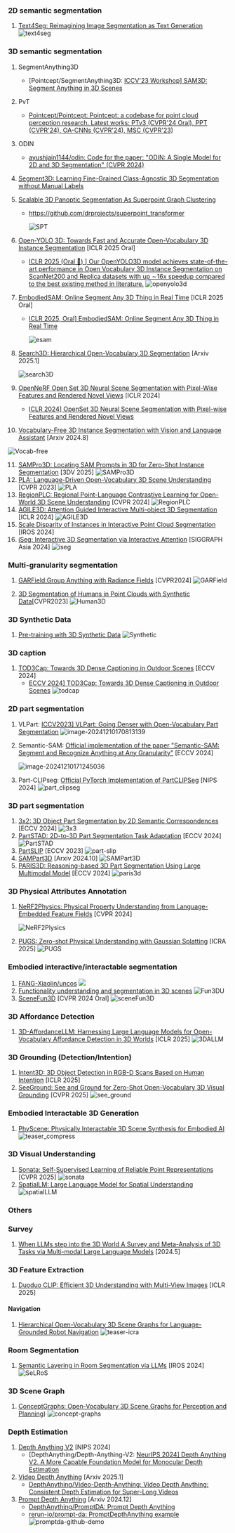 ### 2D semantic segmentation

1. [Text4Seg: Reimagining Image Segmentation as Text Generation](https://mc-lan.github.io/Text4Seg/)
   ![text4seg](assets/text4seg.png)



### 3D semantic segmentation

1. SegmentAnything3D
   - [Pointcept/SegmentAnything3D: [ICCV'23 Workshop\] SAM3D: Segment Anything in 3D Scenes](https://github.com/Pointcept/SegmentAnything3D)
   
2. PvT
   - [Pointcept/Pointcept: Pointcept: a codebase for point cloud perception research. Latest works: PTv3 (CVPR'24 Oral), PPT (CVPR'24), OA-CNNs (CVPR'24), MSC (CVPR'23)](https://github.com/Pointcept/Pointcept)
   
3. ODIN
   - [ayushjain1144/odin: Code for the paper: "ODIN: A Single Model for 2D and 3D Segmentation" (CVPR 2024)](https://github.com/ayushjain1144/odin)
   
4. [Segment3D: Learning Fine-Grained Class-Agnostic 3D Segmentation without Manual Labels](https://segment3d.github.io/)

6. [Scalable 3D Panoptic Segmentation As Superpoint Graph Clustering](https://drprojects.github.io/supercluster)

   - https://github.com/drprojects/superpoint_transformer

     ![SPT](assets/SPT.png)
   
6. [Open-YOLO 3D: Towards Fast and Accurate Open-Vocabulary 3D Instance Segmentation](https://arxiv.org/abs/2406.02548) [ICLR 2025 Oral]

   - [ICLR 2025 (Oral 📢) \] Our OpenYOLO3D model achieves state-of-the-art performance in Open Vocabulary 3D Instance Segmentation on ScanNet200 and Replica datasets with up ∼16x speedup compared to the best existing method in literature.](https://github.com/aminebdj/OpenYOLO3D?tab=readme-ov-file)
     ![openyolo3d](assets/openyolo3d.png)

7. [EmbodiedSAM: Online Segment Any 3D Thing in Real Time](https://xuxw98.github.io/ESAM/) [ICLR 2025 Oral]

   - [ICLR 2025, Oral\] EmbodiedSAM: Online Segment Any 3D Thing in Real Time](https://github.com/xuxw98/ESAM)

     ![esam](assets/esam.png)

8. [Search3D: Hierarchical Open-Vocabulary 3D Segmentation](https://arxiv.org/pdf/2409.18431) [Arxiv 2025.1]

   ![search3D](assets/search3D.png)

9. [OpenNeRF Open Set 3D Neural Scene Segmentation with Pixel-Wise Features and Rendered Novel Views](https://arxiv.org/pdf/2404.03650) [ICLR 2024]

   -  [ICLR 2024\] OpenSet 3D Neural Scene Segmentation with Pixel-wise Features and Rendered Novel Views](https://github.com/opennerf/opennerf)

10. [Vocabulary-Free 3D Instance Segmentation with Vision and Language Assistant](https://arxiv.org/pdf/2408.10652) [Arxiv 2024.8]

   ![Vocab-free](assets/Vocab-free.png)

11. [SAMPro3D: Locating SAM Prompts in 3D for Zero-Shot Instance Segmentation](https://github.com/GAP-LAB-CUHK-SZ/SAMPro3D) [3DV 2025]
    ![SAMPro3D](assets/SAMPro3D.jpg)
12. [PLA: Language-Driven Open-Vocabulary 3D Scene Understanding](https://dingry.github.io/projects/PLA) [CVPR 2023]
    ![PLA](assets/PLA.png)
13. [RegionPLC: Regional Point-Language Contrastive Learning for Open-World 3D Scene Understanding](https://jihanyang.github.io/projects/RegionPLC) [CVPR 2024]
    ![RegionPLC](assets/RegionPLC.png)
14. [AGILE3D: Attention Guided Interactive Multi-object 3D Segmentation](https://ywyue.github.io/AGILE3D/) [ICLR 2024]
    ![AGILE3D](assets/AGILE3D.gif)
15. [Scale Disparity of Instances in Interactive Point Cloud Segmentation](https://arxiv.org/pdf/2407.14009) [IROS 2024]
16. [iSeg: Interactive 3D Segmentation via Interactive Attention](https://threedle.github.io/iSeg/) [SIGGRAPH Asia 2024]
    ![iseg](assets/iseg.png)


### Multi-granularity segmentation
1. [GARField:Group Anything with Radiance Fields](https://www.garfield.studio/) [CVPR2024]
    ![GARField](assets/GARField.png)

2. [3D Segmentation of Humans in Point Clouds with Synthetic Data](https://human-3d.github.io/)[CVPR2023]
![Human3D](assets/Human3D.png)

### 3D Synthetic Data
1. [Pre-training with 3D Synthetic Data](https://arxiv.org/pdf/2503.24229)
![Synthetic](assets/Synthetic.png)


### 3D caption

1. [TOD3Cap: Towards 3D Dense Captioning in Outdoor Scenes](https://arxiv.org/pdf/2403.19589) [ECCV 2024]
   - [ECCV 2024\] TOD3Cap: Towards 3D Dense Captioning in Outdoor Scenes](https://github.com/jxbbb/TOD3Cap)
     ![todcap](assets/todcap.jpg)



### 2D part segmentation

1. VLPart: [ICCV2023\] VLPart: Going Denser with Open-Vocabulary Part Segmentation](https://github.com/facebookresearch/VLPart)
   ![image-20241210170813139](assets/VLPart.png)

2. Semantic-SAM: [Official implementation of the paper "Semantic-SAM: Segment and Recognize Anything at Any Granularity"](https://github.com/UX-Decoder/Semantic-SAM) [ECCV 2024\] 

   ![image-20241210171245036](assets/Semantic-SAM.png)

3. Part-CLIPseg: [Official PyTorch Implementation of PartCLIPSeg](https://github.com/kaist-cvml/part-clipseg) [NIPS 2024]
   ![part_clipseg](assets/part_clipseg.png)



### 3D part segmentation

1. [3x2: 3D Object Part Segmentation by 2D Semantic Correspondences](https://rehg.org/publication/pub40/) [ECCV 2024]
   ![3x3](assets/3x3.png)
2. [PartSTAD: 2D-to-3D Part Segmentation Task Adaptation](https://partstad.github.io/) [ECCV 2024]
   ![PartSTAD](assets/PartSTAD.png)
3. [PartSLIP](https://colin97.github.io/PartSLIP_page/) [ECCV 2023]
   ![part-slip](assets/part-slip.png)
4. [SAMPart3D](https://yhyang-myron.github.io/SAMPart3D-website/) [Arxiv 2024.10]
   ![SAMPart3D](assets/SAMPart3D.png)
5. [PARIS3D: Reasoning-based 3D Part Segmentation Using Large Multimodal Model](https://arxiv.org/pdf/2404.03836) [ECCV 2024]
   ![paris3d](assets/PARIS3D.png)


### 3D Physical Attributes Annotation

1. [NeRF2Physics: Physical Property Understanding from Language-Embedded Feature Fields](https://ajzhai.github.io/NeRF2Physics/) [CVPR 2024]

   ![NeRF2Plysics](assets/NeRF2Plysics.png)

2. [PUGS: Zero-shot Physical Understanding with Gaussian Splatting](https://evernorif.github.io/PUGS/) [ICRA 2025]
   ![PUGS](assets/PUGS.png)



### Embodied interactive/interactable segmentation

1. [FANG-Xiaolin/uncos](https://github.com/FANG-Xiaolin/uncos)
   ![](assets/uncos.png)
2. [Functionality understanding and segmentation in 3D scenes](https://jcorsetti.github.io/fun3du/)
   ![Fun3DU](assets/Fun3DU.png)
3. [SceneFun3D](https://scenefun3d.github.io/) [CVPR 2024 Oral]
   ![sceneFun3D](assets/sceneFun3D.jpg)



### 3D Affordance Detection

1. [3D-AffordanceLLM: Harnessing Large Language Models for Open-Vocabulary Affordance Detection in 3D Worlds](https://arxiv.org/pdf/2502.20041) [ICLR 2025]
   ![3DALLM](assets/3DALLM.png)



### 3D Grounding (Detection/Intention)

1. [Intent3D: 3D Object Detection in RGB-D Scans Based on Human Intention](https://github.com/WeitaiKang/Intent3D) [ICLR 2025]
1. [SeeGround: See and Ground for Zero-Shot Open-Vocabulary 3D Visual Grounding](https://seeground.github.io/) [CVPR 2025]
   ![see_ground](assets/see_ground.png)



### Embodied Interactable 3D Generation

1. [PhyScene: Physically Interactable 3D Scene Synthesis for Embodied AI](https://physcene.github.io/)
   ![teaser_compress](assets/teaser_compress.png)



### 3D Visual Understanding

1. [Sonata: Self-Supervised Learning of Reliable Point Representations](https://xywu.me/sonata/) [CVPR 2025]
   ![sonata](assets/sonata.png)
2. [SpatialLM: Large Language Model for Spatial Understanding](https://manycore-research.github.io/SpatialLM/)
   ![spatialLLM](assets/spatialLLM.jpg)





### Others

### Survey

1. [When LLMs step into the 3D World A Survey and Meta-Analysis of 3D Tasks via Multi-modal Large Language Models](https://arxiv.org/pdf/2405.10255) [2024.5]



### 3D Feature Extraction

1. [Duoduo CLIP: Efficient 3D Understanding with Multi-View Images](https://github.com/3dlg-hcvc/DuoduoCLIP) [ICLR 2025]



#### Navigation

1. [Hierarchical Open-Vocabulary 3D Scene Graphs for Language-Grounded Robot Navigation](https://hovsg.github.io/)
   ![teaser-icra](assets/teaser-icra.png)





### Room Segmentation

1. [Semantic Layering in Room Segmentation via LLMs]([SeLRos](https://sites.google.com/view/selros)) [IROS 2024]
   ![SeLRoS](assets/SeLRoS.png)



### 3D Scene Graph

1. [ConceptGraphs: Open-Vocabulary 3D Scene Graphs for Perception and Planning](https://concept-graphs.github.io/))
   ![concept-graphs](assets/concept-graphs.png)



### Depth Estimation

1. [Depth Anything V2](https://depth-anything-v2.github.io/) [NIPS 2024]
   - [DepthAnything/Depth-Anything-V2: [NeurIPS 2024\] Depth Anything V2. A More Capable Foundation Model for Monocular Depth Estimation](https://github.com/DepthAnything/Depth-Anything-V2)
2. [Video Depth Anything](https://videodepthanything.github.io/) [Arxiv 2025.1]
   - [DepthAnything/Video-Depth-Anything: Video Depth Anything: Consistent Depth Estimation for Super-Long Videos](https://github.com/DepthAnything/Video-Depth-Anything)
3. [Prompt Depth Anything](https://promptda.github.io/) [Arxiv 2024.12]
   - [DepthAnything/PromptDA: Prompt Depth Anything](https://github.com/DepthAnything/PromptDA)
   - [rerun-io/prompt-da: PromptDepthAnything example](https://github.com/rerun-io/prompt-da)
     ![promptda-github-demo](assets/promptda-github-demo.gif)
